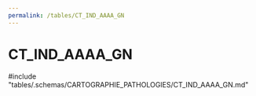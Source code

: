 ```yaml
---
permalink: /tables/CT_IND_AAAA_GN
---
```

# CT_IND_AAAA_GN
<!-- SPDX-License-Identifier: MPL-2.0 -->

<!-- ATTENTION : Ne pas supprimer ou modifier la ligne ci-dessous -->
#include "tables/.schemas/CARTOGRAPHIE_PATHOLOGIES/CT_IND_AAAA_GN.md"
<!-- ATTENTION : Ne pas supprimer ou modifier la ligne ci-dessus -->
